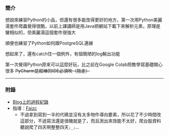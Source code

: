 ### 簡介
想說來練習Python的小品，但還有很多能改得更好的地方，第一次用Python美麗湯套件爬蟲覺得很酷，以前上課講師是用Java把網站下載下來解析元素，原理是蠻相似的，但美麗湯這個套件很強大

順便也練習了Python如何跟PostgreSQL連線

想起來了，還有catch住一個例外，有個簡陋的log輸出功能

第一次覺得Python原來可以這麼好玩，比之前在Google Colab照教學寫基礎開心很多 ~~PyCharm是超棒的IDE必須吹（拖走）~~

***
### 附錄
- [Blog上的過程紀錄](https://x200706.github.io/#20230307~08%20Python%E5%B9%BC%E5%85%92%E7%8F%AD%EF%BC%88%E5%88%AA%E9%99%A4%E7%B7%9A%EF%BC%89%20%26%E8%B3%87%E6%96%99%E5%AD%98%E5%85%A5PostgreSQL%E8%B3%87%E6%96%99%E8%A1%A8)
- 指導：[Faizc](https://github.com/faiz135753)
  - 不過拿到寫到一半的代碼並沒有太多物件導向要素，所以花了不少時間改這部分，不過寫法還是很醜就是了，而且測出來效能不太好，爬台股資料聽說爬了四天啊整整四天`;_;`...
